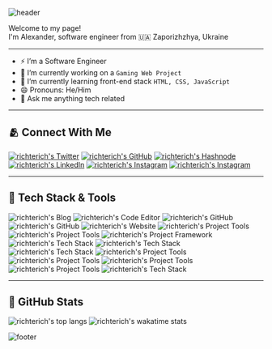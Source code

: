 ![header](https://capsule-render.vercel.app/api?type=waving&color=gradient&customColorList=30&height=192&section=header&text=👋%20Hello!%20Nice%20to%20see%20you&fontSize=24&fontColor=c9d1d9)

Welcome to my page!\
I'm Alexander, software engineer from 🇺🇦 Zaporizhzhya, Ukraine

---

- ⚡ I’m a Software Engineer
- 🔭 I’m currently working on a `Gaming Web Project`
- 🌱 I’m currently learning front-end stack `HTML, CSS, JavaScript`
- 😄 Pronouns: He/Him
- 💬 Ask me anything tech related

---

## 🫂 Connect With Me

[![richterich's Twitter](https://img.shields.io/badge/twitter-%231DA1F2.svg?&style=for-the-badge&logo=twitter&logoColor=white)](https://twitter.com/richterich_)
[![richterich's GitHub](https://img.shields.io/badge/github-%2312100E.svg?&style=for-the-badge&logo=github&logoColor=white)](https://github.com/richterich)
[![richterich's Hashnode](https://img.shields.io/badge/hashnode-%232962FF.svg?&style=for-the-badge&logo=hashnode&logoColor=white)](https://hashnode.com/@richterich)
[![richterich's LinkedIn](https://img.shields.io/badge/linkedin-%230077B5.svg?&style=for-the-badge&logo=linkedin&logoColor=white)](https://ua.linkedin.com/in/richterich-alexander)
[![richterich's Instagram](https://img.shields.io/badge/facebook-%231877F2.svg?&style=for-the-badge&logo=facebook&logoColor=white)](https://www.facebook.com/richterich.alexander)
[![richterich's Instagram](https://img.shields.io/badge/instagram-%23E4405F.svg?&style=for-the-badge&logo=instagram&logoColor=white)](https://www.instagram.com/richterich.alexander)

---

## 🚀 Tech Stack & Tools

![richterich's Blog](https://img.shields.io/badge/hashnode-%232962FF.svg?&style=for-the-badge&logo=hashnode&logoColor=white)
![richterich's Code Editor](https://img.shields.io/badge/vs%20code-%23007ACC.svg?&style=for-the-badge&logo=visualstudiocode&logoColor=white)
![richterich's GitHub](https://img.shields.io/badge/github-%2312100E.svg?&style=for-the-badge&logo=github&logoColor=white)
![richterich's GitHub](https://img.shields.io/badge/github%20actions-%232088FF.svg?&style=for-the-badge&logo=githubactions&logoColor=white)
![richterich's Website](https://img.shields.io/badge/digital%20ocean-%230080FF.svg?&style=for-the-badge&logo=digitalocean&logoColor=white)
![richterich's Project Tools](https://img.shields.io/badge/gulp-%23CF4647.svg?&style=for-the-badge&logo=gulp&logoColor=white)
![richterich's Project Tools](https://img.shields.io/badge/webpack-%238DD6F9.svg?&style=for-the-badge&logo=webpack&logoColor=black)
![richterich's Project Framework](https://img.shields.io/badge/phaser%20js-%23F7DF1E.svg?&style=for-the-badge&logo=javascript&logoColor=black)
![richterich's Tech Stack](https://img.shields.io/badge/html-%23E34F26.svg?&style=for-the-badge&logo=html5&logoColor=white)
![richterich's Tech Stack](https://img.shields.io/badge/css-%231572B6.svg?&style=for-the-badge&logo=css3&logoColor=white)
![richterich's Tech Stack](https://img.shields.io/badge/javascript-%23323330.svg?style=for-the-badge&logo=javascript&logoColor=%23F7DF1E)
![richterich's Project Tools](https://img.shields.io/badge/sass-%23CC6699.svg?&style=for-the-badge&logo=sass&logoColor=white)
![richterich's Project Tools](https://img.shields.io/badge/babel-%23F9DC3E.svg?&style=for-the-badge&logo=babel&logoColor=black)
![richterich's Project Tools](https://img.shields.io/badge/npm-%23CB3837.svg?&style=for-the-badge&logo=npm&logoColor=white)
![richterich's Project Tools](https://img.shields.io/badge/ubuntu-%23E95420.svg?&style=for-the-badge&logo=ubuntu&logoColor=white)
![richterich's Tech Stack](https://img.shields.io/badge/git-%23F05032.svg?&style=for-the-badge&logo=git&logoColor=white)

---

## 🌟 GitHub Stats

![richterich's top langs](https://github-readme-stats.vercel.app/api/top-langs/?username=richterich&bg_color=00000000&title_color=c9d1d9&text_color=c9d1d9&hide_border=false&langs_count=4&layout=compact&card_width=280)
![richterich's wakatime stats](https://github-readme-stats.vercel.app/api/wakatime?username=richterich&bg_color=00000000&title_color=c9d1d9&text_color=c9d1d9&hide_border=false&custom_title=Last%207%20Days&layout=compact)

![footer](https://capsule-render.vercel.app/api?type=waving&color=gradient&customColorList=30&height=64&section=footer)

<!--

TODO: For light mode

![richterich's top langs](https://github-readme-stats.vercel.app/api/top-langs/?username=richterich&bg_color=00000000&title_color=24292f&text_color=24292f&hide_border=true&langs_count=4&layout=compact)
![richterich's wakatime stats](https://github-readme-stats.vercel.app/api/wakatime?username=richterich&bg_color=00000000&title_color=24292f&text_color=24292f&hide_border=true&custom_title=Last%207%20Days&layout=compact)

-->
